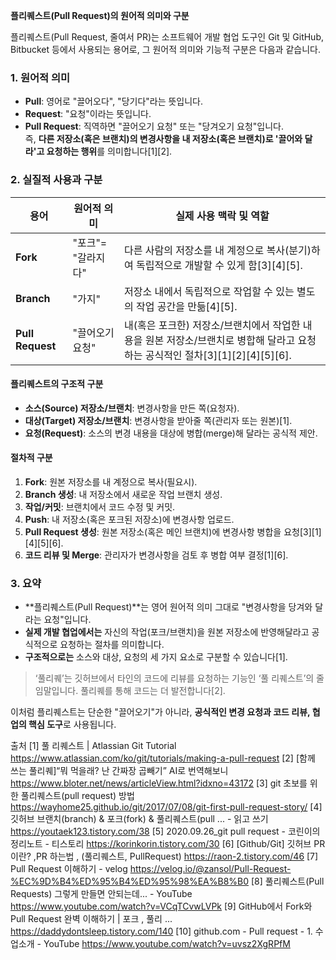 **플리퀘스트(Pull Request)의 원어적 의미와 구분**

플리퀘스트(Pull Request, 줄여서 PR)는 소프트웨어 개발 협업 도구인 Git 및 GitHub, Bitbucket 등에서 사용되는 용어로, 그 원어적 의미와 기능적 구분은 다음과 같습니다.

### 1. 원어적 의미

- **Pull**: 영어로 "끌어오다", "당기다"라는 뜻입니다.
- **Request**: "요청"이라는 뜻입니다.
- **Pull Request**: 직역하면 "끌어오기 요청" 또는 "당겨오기 요청"입니다.  
  즉, **다른 저장소(혹은 브랜치)의 변경사항을 내 저장소(혹은 브랜치)로 '끌어와 달라'고 요청하는 행위**를 의미합니다[1][2].

### 2. 실질적 사용과 구분

| 용어           | 원어적 의미            | 실제 사용 맥락 및 역할                                                                                      |
|----------------|------------------------|-------------------------------------------------------------------------------------------------------------|
| **Fork**       | "포크"= "갈라지다"     | 다른 사람의 저장소를 내 계정으로 복사(분기)하여 독립적으로 개발할 수 있게 함[3][4][5].                      |
| **Branch**     | "가지"                 | 저장소 내에서 독립적으로 작업할 수 있는 별도의 작업 공간을 만듦[4][5].                                      |
| **Pull Request** | "끌어오기 요청"        | 내(혹은 포크한) 저장소/브랜치에서 작업한 내용을 원본 저장소/브랜치로 병합해 달라고 요청하는 공식적인 절차[3][1][2][4][5][6]. |

#### 플리퀘스트의 구조적 구분
- **소스(Source) 저장소/브랜치**: 변경사항을 만든 쪽(요청자).
- **대상(Target) 저장소/브랜치**: 변경사항을 받아줄 쪽(관리자 또는 원본)[1].
- **요청(Request)**: 소스의 변경 내용을 대상에 병합(merge)해 달라는 공식적 제안.

#### 절차적 구분
1. **Fork**: 원본 저장소를 내 계정으로 복사(필요시).
2. **Branch 생성**: 내 저장소에서 새로운 작업 브랜치 생성.
3. **작업/커밋**: 브랜치에서 코드 수정 및 커밋.
4. **Push**: 내 저장소(혹은 포크된 저장소)에 변경사항 업로드.
5. **Pull Request 생성**: 원본 저장소(혹은 메인 브랜치)에 변경사항 병합을 요청[3][1][4][5][6].
6. **코드 리뷰 및 Merge**: 관리자가 변경사항을 검토 후 병합 여부 결정[1][6].

### 3. 요약

- **플리퀘스트(Pull Request)**는 영어 원어적 의미 그대로 "변경사항을 당겨와 달라는 요청"입니다.
- **실제 개발 협업에서는** 자신의 작업(포크/브랜치)을 원본 저장소에 반영해달라고 공식적으로 요청하는 절차를 의미합니다.
- **구조적으로는** 소스와 대상, 요청의 세 가지 요소로 구분할 수 있습니다[1].

> ‘풀리퀘’는 깃허브에서 타인의 코드에 리뷰를 요청하는 기능인 ‘풀 리퀘스트’의 줄임말입니다. 풀리퀘를 통해 코드는 더 발전합니다[2].

이처럼 플리퀘스트는 단순한 "끌어오기"가 아니라, **공식적인 변경 요청과 코드 리뷰, 협업의 핵심 도구**로 사용됩니다.

출처
[1] 풀 리퀘스트 | Atlassian Git Tutorial https://www.atlassian.com/ko/git/tutorials/making-a-pull-request
[2] [함께 쓰는 풀리퀘]“뭐 먹을래? 난 간짜장 곱빼기” AI로 번역해보니 https://www.bloter.net/news/articleView.html?idxno=43172
[3] git 초보를 위한 풀리퀘스트(pull request) 방법 https://wayhome25.github.io/git/2017/07/08/git-first-pull-request-story/
[4] 깃허브 브랜치(branch) & 포크(fork) & 풀리퀘스트(pull ... - 읽고 쓰기 https://youtaek123.tistory.com/38
[5] 2020.09.26_git pull request - 코린이의 정리노트 - 티스토리 https://korinkorin.tistory.com/30
[6] [Github/Git] 깃허브 PR이란? ,PR 하는법 , (풀리퀘스트, PullRequest) https://raon-2.tistory.com/46
[7] Pull Request 이해하기 - velog https://velog.io/@zansol/Pull-Request-%EC%9D%B4%ED%95%B4%ED%95%98%EA%B8%B0
[8] 풀리퀘스트(Pull Requests) 그렇게 만들면 안되는데... - YouTube https://www.youtube.com/watch?v=VCqTCvwLVPk
[9] GitHub에서 Fork와 Pull Request 완벽 이해하기 | 포크 , 풀리 ... https://daddydontsleep.tistory.com/140
[10] github.com - Pull request - 1. 수업소개 - YouTube https://www.youtube.com/watch?v=uvsz2XgRPfM
